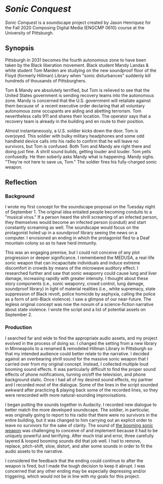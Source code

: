 # *Sonic Conquest*
*Sonic Conquest* is a soundscape project created by Jason Henriquez for the Fall 2020 Composing Digital Media (ENGCMP 0610) course at the University of Pittsburgh.
## Synopsis
Pittsburgh in 2031 becomes the fourth autonomous zone to have been taken by the Black liberation movement. Black student Mandy Landas & white student Tom Marden are studying on the new soundproof floor of the Floyd (formerly Hillman) Library when "sonic disturbances" suddenly kill hundreds of thousands of Pittsburghers.  

Tom & Mandy are absolutely terrified, but Tom is relieved to see that the United States government is sending recovery teams into the autonomous zone. Mandy is concerned that the U.S. government will retaliate against them because of  a recent executive order declaring that all voluntary autonomous zone occupants are aiding and abetting terrorism. Tom nevertheless calls 911 and shares their location. The operator says that a recovery team is already in the building and en route to their position.  

Almost instantaneously, a U.S. soldier kicks down the door. Tom is overjoyed. This soldier with bulky military headphones and some odd handheld device calls into his radio to confirm that he will leave no survivors, but Tom is confused. Both Tom and Mandy are right there and doing just fine. A shrill sound builds, getting louder and louder. Tom yells confusedly. He then soberly asks Mandy what is happening. Mandy sighs. "They're not here to save us, Tom." The soldier fires his fully-charged sonic weapon.

## Reflection
### Background

I wrote my first concept for the soundscape proposal on the Tuesday night of September 1. The original idea entailed people becoming conduits to a "musical virus." If a person heard the shrill screaming of an infected person, they themselves would become an infected person (conduit) and start constantly screaming as well. The soundscape would focus on the protagonist holed up in a soundproof library seeing the news on a computer. I envisioned an ending in which the protagonist fled to a Deaf mountain colony so as to have herd immunity.

This was an engaging premise, but I could not conceive of any plot progression or deeper significance. I remembered the MEDUSA, a real-life sonic weapon that can incapacitate individuals and induce extreme discomfort in crowds by means of the microwave auditory effect. I researched further and saw that sonic weaponry could cause lung and liver damage, increasing rapidly with greater intensity. I thought about these story components (i.e., sonic weaponry, crowd control, lung damage, soundproof library) in light of material realities (i.e., white supremacy, state suppression of Black revolt, police homicide by asphyxia, calling the police as a form of anti-Black violence). I saw a glimpse of our near-future. The legless original concept was now the novum of a science-fiction narrative about state violence. I wrote the script and a list of potential assets on September 2.

### Production

I searched far and wide to find the appropriate audio assets, and my project evolved in the process of doing so. I changed the setting from a new library in Minneapolis to a renamed & remodeled Hillman Library in Pittsburgh so that my intended audience could better relate to the narrative. I decided against an overbearing shrill sound for the massive sonic weapon that I carried over from my original concept. Instead, I collected multiple loud booming sound effects. It was particularly difficult to find the proper sound effects of phone notifications, turning on/off the television, and phone background static. Once I had all of my desired sound effects, my partner and I recorded most of the dialogue. Some of the lines in the script sounded awkward after practicing & playing back some of the recorded lines, so they were rerecorded with more natural-sounding improvisations.

I began putting the sounds together in Audacity. I recorded new dialogue to better match the more developed soundscape. The soldier, in particular, was originally going to report to his radio that there were no survivors in the entire building, but it was changed to him carrying out an explicit order to leave no survivors for the sake of clarity. The sound of [the booming sonic weapon](https://github.com/jth79/soundscape/blob/master/SonicConquest_Attack.png) was challenging to conceive of and implement because it had to be uniquely powerful and terrifying. After much trial and error, three carefully layered & looped booming sounds did that job well. I had to remove, replace, pitch-shift, slow, distort, and alter some sounds in order to fit the audio assets to the narrative.

I considered the feedback that the ending could continue to after the weapon is fired, but I made the tough decision to keep it abrupt. I was concerned that any other ending may be especially depressing and/or triggering, which would not be in line with my goals for this project.

